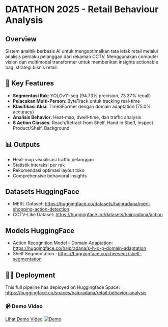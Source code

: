 # DATATHON 2025 - Retail Behaviour Analysis

## Overview
Sistem analitik berbasis AI untuk mengoptimalkan tata letak retail melalui analisis perilaku pelanggan dari rekaman CCTV. Menggunakan computer vision dan multimodal transformer untuk memberikan insights actionable bagi strategi bisnis retail.

## 🚀 Key Features
- **Segmentasi Rak**: YOLOv11-seg (94.73% precision, 73.37% recall)
- **Pelacakan Multi-Person**: ByteTrack untuk tracking real-time
- **Klasifikasi Aksi**: TimeSFormer dengan domain adaptation (75.0% accuracy)
- **Analisis Behavior**: Heat-map, dwell-time, dan traffic analysis
- **6 Action Classes**: Reach/Retract from Shelf, Hand in Shelf, Inspect Product/Shelf, Background

## 📊 Outputs
- Heat-map visualisasi traffic pelanggan
- Statistik interaksi per rak
- Rekomendasi optimasi layout toko
- Comprehensive behavioral insights

## Datasets HuggingFace
- MERL Dataset: https://huggingface.co/datasets/haipradana/merl-shopping-action-detection
- CCTV-Like Dataset: https://huggingface.co/datasets/haipradana/action

## Models HuggingFace
- Action Recognition Model - Domain Adaptation: https://huggingface.co/haipradana/s-h-o-p-domain-adaptation
- Shelf Segmentation : https://huggingface.co/cheesecz/shelf-segmentation

## 🚀🤗 Deployment
This full pipeline has deployed on Huggingface Space: https://huggingface.co/spaces/haipradana/retail-behavior-analysis

### 📹 Demo Video

[Lihat Demo Video](https://github.com/haipradana/DATATHON-2025-Retail-Behaviour-Analysis/blob/main/demo.mp4)
[![Demo](https://img.youtube.com/vi/ZtWqnMJQmu0/0.jpg)](https://youtu.be/ZtWqnMJQmu0)
